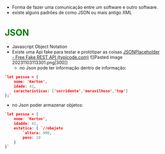 - Forma de fazer uma comunicação entre um software e outro software.
- existe alguns padrões de como JSON ou mais antigo XML

# <span style="color:green">JSON</span>
- Javascript Object Notation
- Existe uma Api fake para testar e protótipar as coisas
  [JSONPlaceholder - Free Fake REST API (typicode.com)](https://jsonplaceholder.typicode.com/)
  ![[Pasted image 20231103113301.png|300]]
  - no Json pode ter informação dentro de informação:
```json
`let pessoa = {
	nome: 'Kerton',
	idade: 41,
	características: ['sorridente','maravilhoso','top']
};`
```
 -  no Json poder armazenar objetos:
```json
`let pessoa = {
	nome: 'Kerton',
	idadde: 41,
	estetica: { `//obejeto
		`altura: 900,
		peso: 10
	}
}`
```
  